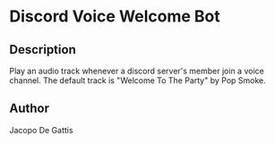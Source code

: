 # Discord Voice Welcome Bot

## Description

Play an audio track whenever a discord server's member join a voice channel.
The default track is "Welcome To The Party" by Pop Smoke.

## Author

Jacopo De Gattis
